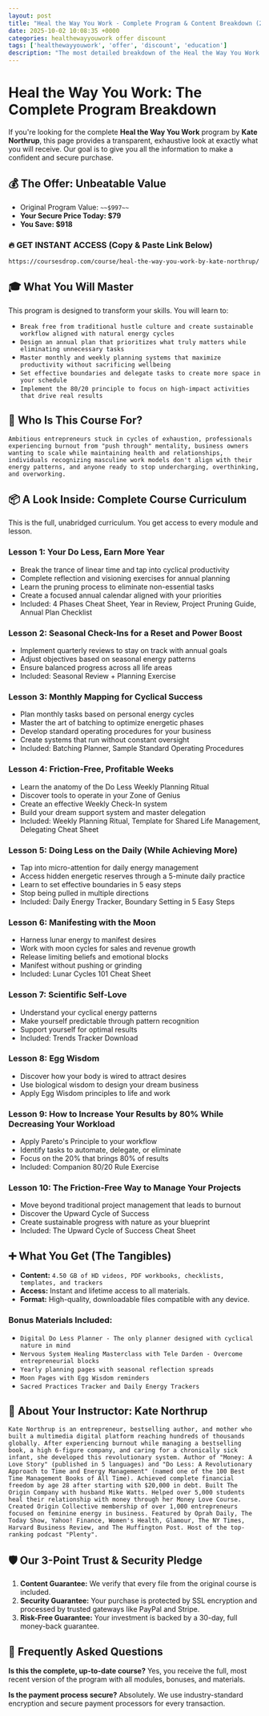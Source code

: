 ```yaml
---
layout: post
title: "Heal the Way You Work - Complete Program & Content Breakdown (2025)"
date: 2025-10-02 10:08:35 +0000
categories: healthewayyouwork offer discount
tags: ['healthewayyouwork', 'offer', 'discount', 'education']
description: "The most detailed breakdown of the Heal the Way You Work course online. See every module and lesson you'll get. ✅ Secure Payment ✅ 30-Day Guarantee."
---
```



# Heal the Way You Work: The Complete Program Breakdown

If you're looking for the complete **Heal the Way You Work** program by **Kate Northrup**, this page provides a transparent, exhaustive look at exactly what you will receive. Our goal is to give you all the information to make a confident and secure purchase.

## 💰 The Offer: Unbeatable Value
- Original Program Value: `~~$997~~`
- **Your Secure Price Today: $79**
- **You Save: $918**

### 🔥 GET INSTANT ACCESS (Copy & Paste Link Below)
`https://coursesdrop.com/course/heal-the-way-you-work-by-kate-northrup/`

## 🎓 What You Will Master
This program is designed to transform your skills. You will learn to:
- `Break free from traditional hustle culture and create sustainable workflow aligned with natural energy cycles`
- `Design an annual plan that prioritizes what truly matters while eliminating unnecessary tasks`
- `Master monthly and weekly planning systems that maximize productivity without sacrificing wellbeing`
- `Set effective boundaries and delegate tasks to create more space in your schedule`
- `Implement the 80/20 principle to focus on high-impact activities that drive real results`

## 🎯 Who Is This Course For?
`Ambitious entrepreneurs stuck in cycles of exhaustion, professionals experiencing burnout from "push through" mentality, business owners wanting to scale while maintaining health and relationships, individuals recognizing masculine work models don't align with their energy patterns, and anyone ready to stop undercharging, overthinking, and overworking.`

## 📦 A Look Inside: Complete Course Curriculum
This is the full, unabridged curriculum. You get access to every module and lesson.

### Lesson 1: Your Do Less, Earn More Year
- Break the trance of linear time and tap into cyclical productivity
- Complete reflection and visioning exercises for annual planning
- Learn the pruning process to eliminate non-essential tasks
- Create a focused annual calendar aligned with your priorities
- Included: 4 Phases Cheat Sheet, Year in Review, Project Pruning Guide, Annual Plan Checklist

### Lesson 2: Seasonal Check-Ins for a Reset and Power Boost
- Implement quarterly reviews to stay on track with annual goals
- Adjust objectives based on seasonal energy patterns
- Ensure balanced progress across all life areas
- Included: Seasonal Review + Planning Exercise

### Lesson 3: Monthly Mapping for Cyclical Success
- Plan monthly tasks based on personal energy cycles
- Master the art of batching to optimize energetic phases
- Develop standard operating procedures for your business
- Create systems that run without constant oversight
- Included: Batching Planner, Sample Standard Operating Procedures

### Lesson 4: Friction-Free, Profitable Weeks
- Learn the anatomy of the Do Less Weekly Planning Ritual
- Discover tools to operate in your Zone of Genius
- Create an effective Weekly Check-In system
- Build your dream support system and master delegation
- Included: Weekly Planning Ritual, Template for Shared Life Management, Delegating Cheat Sheet

### Lesson 5: Doing Less on the Daily (While Achieving More)
- Tap into micro-attention for daily energy management
- Access hidden energetic reserves through a 5-minute daily practice
- Learn to set effective boundaries in 5 easy steps
- Stop being pulled in multiple directions
- Included: Daily Energy Tracker, Boundary Setting in 5 Easy Steps

### Lesson 6: Manifesting with the Moon
- Harness lunar energy to manifest desires
- Work with moon cycles for sales and revenue growth
- Release limiting beliefs and emotional blocks
- Manifest without pushing or grinding
- Included: Lunar Cycles 101 Cheat Sheet

### Lesson 7: Scientific Self-Love
- Understand your cyclical energy patterns
- Make yourself predictable through pattern recognition
- Support yourself for optimal results
- Included: Trends Tracker Download

### Lesson 8: Egg Wisdom
- Discover how your body is wired to attract desires
- Use biological wisdom to design your dream business
- Apply Egg Wisdom principles to life and work

### Lesson 9: How to Increase Your Results by 80% While Decreasing Your Workload
- Apply Pareto's Principle to your workflow
- Identify tasks to automate, delegate, or eliminate
- Focus on the 20% that brings 80% of results
- Included: Companion 80/20 Rule Exercise

### Lesson 10: The Friction-Free Way to Manage Your Projects
- Move beyond traditional project management that leads to burnout
- Discover the Upward Cycle of Success
- Create sustainable progress with nature as your blueprint
- Included: The Upward Cycle of Success Cheat Sheet

## ➕ What You Get (The Tangibles)
- **Content:** `4.50 GB of HD videos, PDF workbooks, checklists, templates, and trackers`
- **Access:** Instant and lifetime access to all materials.
- **Format:** High-quality, downloadable files compatible with any device.

### Bonus Materials Included:
- `Digital Do Less Planner - The only planner designed with cyclical nature in mind`
- `Nervous System Healing Masterclass with Tele Darden - Overcome entrepreneurial blocks`
- `Yearly planning pages with seasonal reflection spreads`
- `Moon Pages with Egg Wisdom reminders`
- `Sacred Practices Tracker and Daily Energy Trackers`

## 👤 About Your Instructor: Kate Northrup
`Kate Northrup is an entrepreneur, bestselling author, and mother who built a multimedia digital platform reaching hundreds of thousands globally. After experiencing burnout while managing a bestselling book, a high 6-figure company, and caring for a chronically sick infant, she developed this revolutionary system. Author of "Money: A Love Story" (published in 5 languages) and "Do Less: A Revolutionary Approach to Time and Energy Management" (named one of the 100 Best Time Management Books of All Time). Achieved complete financial freedom by age 28 after starting with $20,000 in debt. Built The Origin Company with husband Mike Watts. Helped over 5,000 students heal their relationship with money through her Money Love Course. Created Origin Collective membership of over 1,000 entrepreneurs focused on feminine energy in business. Featured by Oprah Daily, The Today Show, Yahoo! Finance, Women's Health, Glamour, The NY Times, Harvard Business Review, and The Huffington Post. Host of the top-ranking podcast "Plenty".`

## 🛡️ Our 3-Point Trust & Security Pledge
1.  **Content Guarantee:** We verify that every file from the original course is included.
2.  **Security Guarantee:** Your purchase is protected by SSL encryption and processed by trusted gateways like PayPal and Stripe.
3.  **Risk-Free Guarantee:** Your investment is backed by a 30-day, full money-back guarantee.

## 🙋 Frequently Asked Questions

**Is this the complete, up-to-date course?**
Yes, you receive the full, most recent version of the program with all modules, bonuses, and materials.

**Is the payment process secure?**
Absolutely. We use industry-standard encryption and secure payment processors for every transaction.